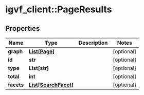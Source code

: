 # igvf_client::PageResults


## Properties
Name | Type | Description | Notes
------------ | ------------- | ------------- | -------------
**graph** | [**List[Page]**](Page.md) |  | [optional] 
**id** | **str** |  | [optional] 
**type** | **List[str]** |  | [optional] 
**total** | **int** |  | [optional] 
**facets** | [**List[SearchFacet]**](SearchFacet.md) |  | [optional] 



